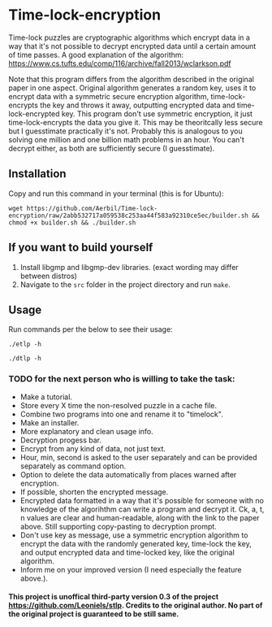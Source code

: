 # Time-lock-encryption

Time-lock puzzles are cryptographic algorithms which encrypt data in a way that it's not possible to decrypt encrypted data until a certain amount of time passes. A good explanation of the algorithm:
https://www.cs.tufts.edu/comp/116/archive/fall2013/wclarkson.pdf

Note that this program differs from the algorithm described in the original paper in one aspect. Original algorithm generates a random key, uses it to encrypt data with a symmetric secure encryption algorithm, time-lock-encrypts the key and throws it away, outputting encrypted data and time-lock-encrypted key. This program don't use symmetric encryption, it just time-lock-encrypts the data you give it. This may be theoritcally less secure but I guesstimate practically it's not. Probably this is analogous to you solving one million and one billion math problems in an hour. You can't decrypt either, as both are sufficiently secure (I guesstimate).

## Installation
Copy and run this command in your terminal (this is for Ubuntu):

```
wget https://github.com/Aerbil/Time-lock-encryption/raw/2abb532717a059538c253aa44f583a92310ce5ec/builder.sh && chmod +x builder.sh && ./builder.sh

```

## If you want to build yourself
1. Install libgmp and libgmp-dev libraries. (exact wording may differ between distros)
2. Navigate to the `src` folder in the project directory and run `make`.

## Usage
Run commands per the below to see their usage:

`./etlp -h`

`./dtlp -h`



### TODO for the next person who is willing to take the task:

* Make a tutorial.
* Store every X time the non-resolved puzzle in a cache file.
* Combine two programs into one and rename it to "timelock".
* Make an installer.
* More explanatory and clean usage info.
* Decryption progess bar.
* Encrypt from any kind of data, not just text.
* Hour, min, second is asked to the user separately and can be provided separately as command option.
* Option to delete the data automatically from places warned after encryption.
* If possible, shorten the encrypted message.
* Encrypted data formatted in a way that it's possible for someone with no knowledge of the algorihthm can write a program and decrypt it. Ck, a, t, n values are clear and human-readable, along with the link to the paper above. Still supporting copy-pasting to decryption prompt.
* Don't use key as message, use a symmetric encryption algorithm to encrypt the data with the randomly generated key, time-lock the key, and output encrypted data and time-locked key, like the original algorithm. 
* Inform me on your improved version (I need especially the feature above.).

#### This project is unoffical third-party version 0.3 of the project https://github.com/Leoniels/stlp. Credits to the original author. No part of the original project is guaranteed to be still same.
